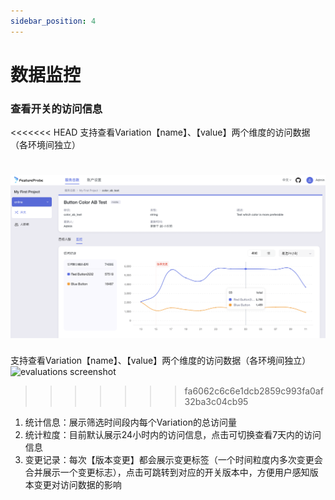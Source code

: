 ```yaml
---
sidebar_position: 4
---
```


# 数据监控

### 查看开关的访问信息
<<<<<<< HEAD
支持查看Variation【name】、【value】两个维度的访问数据（各环境间独立）

![evaluations screenshot](../../../../../pictures/evaluations.png)
=======
支持查看Variation【name】、【value】两个维度的访问数据（各环境间独立）![evaluations screenshot](../../pictures/evaluations.png)
>>>>>>> fa6062c6c6e1dcb2859c993fa0af32ba3c04cb95

1. 统计信息：展示筛选时间段内每个Variation的总访问量
2. 统计粒度：目前默认展示24小时内的访问信息，点击可切换查看7天内的访问信息
3. 变更记录：每次【版本变更】都会展示变更标签（一个时间粒度内多次变更会合并展示一个变更标志），点击可跳转到对应的开关版本中，方便用户感知版本变更对访问数据的影响


